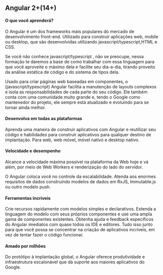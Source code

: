 ## Angular 2+(14+) 

#### O que você aprenderá?

O Angular é um dos frameworks mais populares do mercado de desenvolvimento front-end. Utilizado para construir aplicações web, mobile ou desktop, que são desenvolvidas utilizando javascript/typescript,HTML e CSS.

Se você não conhece javascript/typescript , não se preocupe, nessa formação te daremos a base de como trabalhar com essa linguagem para que você aproveite o máximo dela e facilite seu dia-a-dia, tirando proveito da análise estática de código e do sistema de tipos dela.

Usado para criar páginas web baseadas em componentes, o (javascript/typescript) Angular facilita a manutenção de layouts complexos e isola as responsabilidades de cada parte do seu código. Ele também conta com uma comunidade muito grande e, tendo o Google como mantenedor do projeto, ele sempre está atualizado e evoluindo para se tornar ainda melhor.

#### Desenvolva em todas as plataformas

Aprenda uma maneira de construir aplicativos com Angular e reutilizar seu código e habilidades para construir aplicativos para qualquer destino de implantação. Para web, web móvel, móvel nativo e desktop nativo.


#### Velocidade e desempenho

Alcance a velocidade máxima possível na plataforma da Web hoje e vá além, por meio de Web Workers e renderização do lado do servidor.

O Angular coloca você no controle da escalabilidade. Atenda aos enormes requisitos de dados construindo modelos de dados em RxJS, Immutable.js ou outro modelo push.


#### Ferramentas incriveis

Crie recursos rapidamente com modelos simples e declarativos. Estenda a linguagem do modelo com seus próprios componentes e use uma ampla gama de componentes existentes. Obtenha ajuda e feedback específicos do Angular imediatos com quase todos os IDE e editores. Tudo isso junto para que você possa se concentrar na criação de aplicativos incríveis, em vez de tentar fazer o código funcionar.


#### Amado por milhões

Do protótipo à implantação global, o Angular oferece produtividade e infraestrutura escalonável que dá suporte aos maiores aplicativos do Google.
